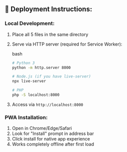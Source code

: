 ## **🚀 Deployment Instructions:**

### **Local Development:**

1.  Place all 5 files in the same directory
2.  Serve via HTTP server (required for Service Worker):
    
    bash
    
    ```bash
    # Python 3
    python -m http.server 8000
    
    # Node.js (if you have live-server)
    npx live-server
    
    # PHP
    php -S localhost:8000
    ```
    
3.  Access via `http://localhost:8000`

### **PWA Installation:**

1.  Open in Chrome/Edge/Safari
2.  Look for "Install" prompt in address bar
3.  Click install for native app experience
4.  Works completely offline after first load